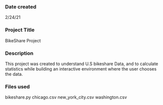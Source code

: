 ### Date created
2/24/21

### Project Title
BikeShare Project

### Description
This project was created to understand U.S bikeshare Data, and to calculate statistics while building an interactive environment where the user chooses the data. 

### Files used
bikeshare.py
chicago.csv
new_york_city.csv
washington.csv

